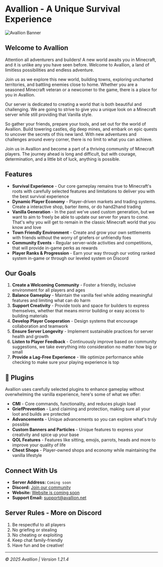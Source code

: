 # Avallion - A Unique Survival Experience

![Avallion Banner](https://azrian.needs-a-hug.co/i/Giz4Qc)

## Welcome to Avallion

Attention all adventurers and builders! A new world awaits you in Minecraft, and it is unlike any you have seen before. Welcome to Avallion, a land of limitless possibilities and endless adventure.

Join us as we explore this new world, building towns, exploring uncharted territories, and battling enemies close to home. Whether you are a seasoned Minecraft veteran or a newcomer to the game, there is a place for you in Avallion.

Our server is dedicated to creating a world that is both beautiful and challenging. We are going to strive to give you a unique look on a Minecraft server while still providing that Vanilla style.

So gather your friends, prepare your tools, and set out for the world of Avallion. Build towering castles, dig deep mines, and embark on epic quests to uncover the secrets of this new land. With new adventures and challenges around every corner, there is no limit to what you can achieve.

Join us in Avallion and become a part of a thriving community of Minecraft players. The journey ahead is long and difficult, but with courage, determination, and a little bit of luck, anything is possible.

## Features

- **Survival Experience** - Our core gameplay remains true to Minecraft's roots with carefully selected features and limitations to deliver you with the best survival experience
- **Dynamic Player Economy** - Player-driven markets and trading systems. Create a interactive shop, barter items, or do hand2hand trading
- **Vanilla Generation** - In the past we've used custom generation, but we want to aim to freely be able to update our server for years to come. That's why you will get to remain in the classic Minecraft world that you know and love 
- **Town Friendly Environment** - Create and grow your own settlements with friends without the worry of griefers or unfriendly foes
- **Community Events** - Regular server-wide activities and competitions, that will provide in-game perks as rewards
- **Player Ranks & Progression** - Earn your way through our voting ranked system in-game or through our leveled system on Discord

## Our Goals

1. **Create a Welcoming Community** - Foster a friendly, inclusive environment for all players and ages
2. **Balance Gameplay** - Maintain the vanilla feel while adding meaningful features and limiting what can do harm
3. **Support Creativity** - Provide tools and space for builders to express themselves, whether that means mirror building or easy access to building materials
4. **Develop Player Cooperation** - Design systems that encourage collaboration and teamwork
5. **Ensure Server Longevity** - Implement sustainable practices for server health and growth
6. **Listen to Player Feedback** - Continuously improve based on community suggestions, we take everything into consideration no matter how big or small
7. **Provide a Lag-Free Experience** - We optimize performance while checking to make sure your playing experience is top

## 🔌 Plugins

Avallion uses carefully selected plugins to enhance gameplay without overwhelming the vanilla experience, here's some of what we offer:

- **CMI** - Core commands, functionality, and reduces plugin load
- **GriefPrevention** - Land claiming and protection, making sure all your loot and builds are protected 
- **Advancements** - Unique advancements so you can explore what's truly possible
- **Custom Banners and Particles** - Unique features to express your creativity and spice up your base
- **QOL Features** - Features like sitting, emojis, parrots, heads and more to improve your quality of life 
- **Chest Shops** - Player-owned shops and economy while maintaining the vanilla lifestyle

## Connect With Us

- **Server Address:** `Coming soon`
- **Discord:** [Join our community](https://discord.gg/YPQRjgbXG8)
- **Website:** [Website is coming soon](https://www.avallion.net)
- **Support Email:** support@avallion.net

## Server Rules - More on Discord

1. Be respectful to all players
2. No griefing or stealing
3. No cheating or exploiting
4. Keep chat family-friendly
5. Have fun and be creative!

---

*© 2025 Avallion | Version 1.21.4*

